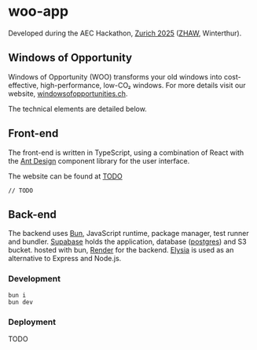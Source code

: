 # woo-app

Developed during the AEC Hackathon, [Zurich 2025](https://opensource.construction/events/aec-hackathon-zurich-2025/) ([ZHAW](https://www.zhaw.ch/de/archbau), Winterthur).

## Windows of Opportunity

Windows of Opportunity (WOO) transforms your old windows into cost-effective, high-performance, low-CO₂ windows. For more details visit our website, [windowsofopportunities.ch](https://windowsofopportunities.ch/).

The technical elements are detailed below.

## Front-end

The front-end is written in TypeScript, using a combination of React with the  [Ant Design](https://ant.design/) component library for the user interface.

The website can be found at [TODO]()

```
// TODO
```

## Back-end

The backend uses [Bun](https://bun.sh/), JavaScript runtime, package manager, test runner and bundler. [Supabase](https://supabase.com/) holds the application, database ([postgres](https://www.postgresql.org/docs/current/index.html)) and S3 bucket. hosted with bun, [Render](https://render.com/) for the backend. [Elysia](https://elysiajs.com/) is used as an alternative to Express and Node.js.

### Development

```
bun i
bun dev
```

### Deployment

TODO